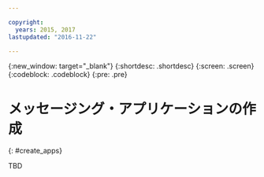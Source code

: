 ```yaml
---

copyright:
  years: 2015, 2017
lastupdated: "2016-11-22"

---
```


{:new_window: target="_blank"}
{:shortdesc: .shortdesc}
{:screen: .screen}
{:codeblock: .codeblock}
{:pre: .pre}

# メッセージング・アプリケーションの作成 
{: #create_apps}

TBD

<!-- begin STAGING ONLY -->

<!-- end STAGING ONLY -->

